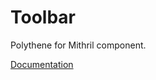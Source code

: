 # Toolbar

Polythene for Mithril component.

[Documentation](../../docs/components/mithril/toolbar.md)
